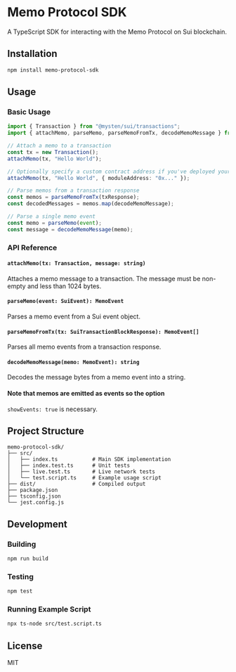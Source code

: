 # Memo Protocol SDK

A TypeScript SDK for interacting with the Memo Protocol on Sui blockchain.

## Installation

```bash
npm install memo-protocol-sdk
```

## Usage

### Basic Usage

```typescript
import { Transaction } from "@mysten/sui/transactions";
import { attachMemo, parseMemo, parseMemoFromTx, decodeMemoMessage } from "memo-protocol-sdk";

// Attach a memo to a transaction
const tx = new Transaction();
attachMemo(tx, "Hello World");

// Optionally specify a custom contract address if you've deployed your own
attachMemo(tx, "Hello World", { moduleAddress: "0x..." });

// Parse memos from a transaction response
const memos = parseMemoFromTx(txResponse);
const decodedMessages = memos.map(decodeMemoMessage);

// Parse a single memo event
const memo = parseMemo(event);
const message = decodeMemoMessage(memo);
```

### API Reference

#### `attachMemo(tx: Transaction, message: string)`
Attaches a memo message to a transaction. The message must be non-empty and less than 1024 bytes.

#### `parseMemo(event: SuiEvent): MemoEvent`
Parses a memo event from a Sui event object.

#### `parseMemoFromTx(tx: SuiTransactionBlockResponse): MemoEvent[]`
Parses all memo events from a transaction response.

#### `decodeMemoMessage(memo: MemoEvent): string`
Decodes the message bytes from a memo event into a string.

#### Note that memos are emitted as events so the option
`showEvents: true` is necessary.

## Project Structure

```
memo-protocol-sdk/
├── src/
│   ├── index.ts           # Main SDK implementation
│   ├── index.test.ts      # Unit tests
│   ├── live.test.ts       # Live network tests
│   └── test.script.ts     # Example usage script
├── dist/                  # Compiled output
├── package.json
├── tsconfig.json
└── jest.config.js
```

## Development

### Building

```bash
npm run build
```

### Testing

```bash
npm test
```

### Running Example Script

```bash
npx ts-node src/test.script.ts
```

## License

MIT 